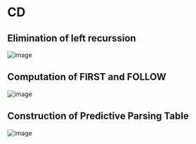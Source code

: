 # CD

## Elimination of left recurssion
![image](https://user-images.githubusercontent.com/90020450/167540951-a69647e4-8f26-41d8-a762-2af814a95694.png)

## Computation of FIRST and FOLLOW
![image](https://user-images.githubusercontent.com/90020450/167541179-aa65bb00-3f99-4300-bce8-8731cc656be4.png)

## Construction of Predictive Parsing Table
![image](https://user-images.githubusercontent.com/90020450/167541460-8f238581-45be-4cea-bbe3-6160e7634695.png)
